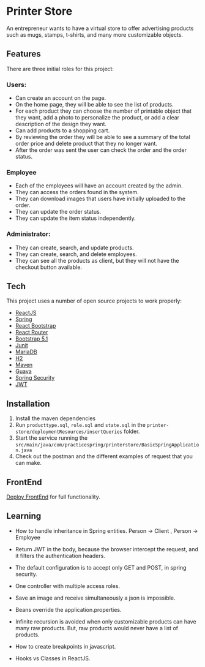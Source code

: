 # Printer Store

An entrepreneur wants to have a virtual store to offer advertising products such as mugs, stamps, t-shirts, and many more customizable objects.

## Features
There are three initial roles for this project:

### Users:
- Can create an account on the page. 
- On the home page, they will be able to see the list of products.
- For each product they can choose the number of printable object that they want, add a photo to personalize the product, or add a clear description of the design they want. 
- Can add products to a shopping cart. 
- By reviewing the order they will be able to see a summary of the total order price and delete product that they no longer want. 
- After the order was sent the user can check the order and the order status. 

### Employee
- Each of the employees will have an account created by the admin. 
- They can access the orders found in the system. 
- They can download images that users have initially uploaded to the order.
- They can update the order status. 
- They can update the item status independently. 

### Administrator:
- They can create, search, and update products. 
- They can create, search, and delete employees. 
- They can see all the products as client, but they will not have the checkout button available. 

## Tech

This project uses a number of open source projects to work properly:

- [ReactJS](https://reactjs.org/)
- [Spring](https://spring.io/)
- [React Bootstrap](https://react-bootstrap.github.io/)
- [React Router](https://reactrouter.com/)
- [Bootstrap 5.1](https://getbootstrap.com/docs/5.1/getting-started/introduction/)
- [Junit](https://junit.org/junit4/)
- [MariaDB](https://mariadb.org/)
- [H2](https://www.h2database.com/html/main.html)
- [Maven](https://maven.apache.org/)
- [Guava](https://opensource.google/projects/guava)
- [Spring Security](https://spring.io/projects/spring-security)
- [JWT](https://jwt.io/)

## Installation

1. Install the maven dependencies
2. Run `producttype.sql`, `role.sql` and `state.sql` in the `printer-store/deploymentResources/insertQueries` folder.
3. Start the service running the `src/main/java/com/practicespring/printerstore/BasicSpringApplication.java`
4. Check out the postman and the different examples of request that you can make.

## FrontEnd
[Deploy FrontEnd](https://github.com/alexandraavendano/printer-store-front) for full functionality.

## Learning

- How to handle inheritance in Spring entities. Person -> Client , Person -> Employee
- Return JWT in the body, because the browser intercept the request, and it filters the authentication headers.
- The default configuration is to accept only GET and POST, in spring security.
- One controller with multiple access roles.
- Save an image and receive simultaneously a json is impossible.
- Beans override the application.properties.

- Infinite recursion is avoided when only customizable products can have many raw products. But, raw products would never have a list of products.
- How to create breakpoints in javascript.
- Hooks vs Classes in ReactJS.